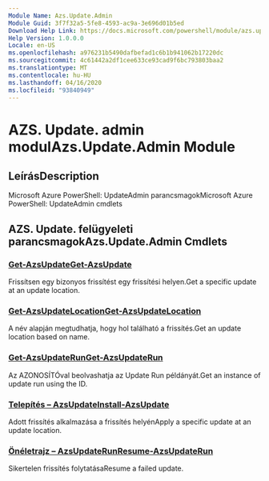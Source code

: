 ```yaml
---
Module Name: Azs.Update.Admin
Module Guid: 3f7f32a5-5fe8-4593-ac9a-3e696d01b5ed
Download Help Link: https://docs.microsoft.com/powershell/module/azs.update.admin
Help Version: 1.0.0.0
Locale: en-US
ms.openlocfilehash: a976231b5490dafbefad1c6b1b941062b17220dc
ms.sourcegitcommit: 4c61442a2df1cee633ce93cad9f6bc793803baa2
ms.translationtype: MT
ms.contentlocale: hu-HU
ms.lasthandoff: 04/16/2020
ms.locfileid: "93840949"
---
```

# <span data-ttu-id="eb740-101">AZS. Update. admin modul</span><span class="sxs-lookup"><span data-stu-id="eb740-101">Azs.Update.Admin Module</span></span>
## <span data-ttu-id="eb740-102">Leírás</span><span class="sxs-lookup"><span data-stu-id="eb740-102">Description</span></span>
<span data-ttu-id="eb740-103">Microsoft Azure PowerShell: UpdateAdmin parancsmagok</span><span class="sxs-lookup"><span data-stu-id="eb740-103">Microsoft Azure PowerShell: UpdateAdmin cmdlets</span></span>

## <span data-ttu-id="eb740-104">AZS. Update. felügyeleti parancsmagok</span><span class="sxs-lookup"><span data-stu-id="eb740-104">Azs.Update.Admin Cmdlets</span></span>
### [<span data-ttu-id="eb740-105">Get-AzsUpdate</span><span class="sxs-lookup"><span data-stu-id="eb740-105">Get-AzsUpdate</span></span>](Get-AzsUpdate.md)
<span data-ttu-id="eb740-106">Frissítsen egy bizonyos frissítést egy frissítési helyen.</span><span class="sxs-lookup"><span data-stu-id="eb740-106">Get a specific update at an update location.</span></span>

### [<span data-ttu-id="eb740-107">Get-AzsUpdateLocation</span><span class="sxs-lookup"><span data-stu-id="eb740-107">Get-AzsUpdateLocation</span></span>](Get-AzsUpdateLocation.md)
<span data-ttu-id="eb740-108">A név alapján megtudhatja, hogy hol található a frissítés.</span><span class="sxs-lookup"><span data-stu-id="eb740-108">Get an update location based on name.</span></span>

### [<span data-ttu-id="eb740-109">Get-AzsUpdateRun</span><span class="sxs-lookup"><span data-stu-id="eb740-109">Get-AzsUpdateRun</span></span>](Get-AzsUpdateRun.md)
<span data-ttu-id="eb740-110">Az AZONOSÍTÓval beolvashatja az Update Run példányát.</span><span class="sxs-lookup"><span data-stu-id="eb740-110">Get an instance of update run using the ID.</span></span>

### [<span data-ttu-id="eb740-111">Telepítés – AzsUpdate</span><span class="sxs-lookup"><span data-stu-id="eb740-111">Install-AzsUpdate</span></span>](Install-AzsUpdate.md)
<span data-ttu-id="eb740-112">Adott frissítés alkalmazása a frissítés helyén</span><span class="sxs-lookup"><span data-stu-id="eb740-112">Apply a specific update at an update location.</span></span>

### [<span data-ttu-id="eb740-113">Önéletrajz – AzsUpdateRun</span><span class="sxs-lookup"><span data-stu-id="eb740-113">Resume-AzsUpdateRun</span></span>](Resume-AzsUpdateRun.md)
<span data-ttu-id="eb740-114">Sikertelen frissítés folytatása</span><span class="sxs-lookup"><span data-stu-id="eb740-114">Resume a failed update.</span></span>

